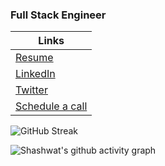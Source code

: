 ### Full Stack Engineer

| Links |
|-------|
| [Resume](https://raw.githubusercontent.com/shashwat-dixit/shashwat-dixit/master/Resume_Instahyre.pdf) |
| [LinkedIn](https://linkedin.com/in/dixitshashwat) |
| [Twitter](https://www.twitter.com/shashwatmain) |
| [Schedule a call](https://cal.com/shashwatdixit) |

![GitHub Streak](https://github-readme-streak-stats.herokuapp.com?user=shashwat-dixit&theme=tokyonight)

![Shashwat's github activity graph](https://github-readme-activity-graph.vercel.app/graph?username=shashwat-dixit&theme=modern-lilac)


